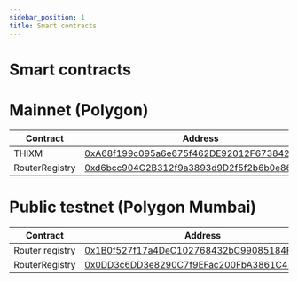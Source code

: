```yaml
---
sidebar_position: 1
title: Smart contracts
---
```

# Smart contracts

# Mainnet (Polygon)
| Contract  | Address  |
|---|---|
| THIXM | [0xA68f199c095a6e675f462DE92012F673842C636f](https://polygonscan.com/token/0xa68f199c095a6e675f462de92012f673842c636f) |
| RouterRegistry | [0xd6bcc904C2B312f9a3893d9D2f5f2b6b0e86f9a1](https://polygonscan.com/address/0xd6bcc904C2B312f9a3893d9D2f5f2b6b0e86f9a1) |

# Public testnet (Polygon Mumbai)
| Contract  | Address  |
|---|---|
| Router registry | [0x1B0f527f17a4DeC102768432bC99085184F0d9b](https://mumbai.polygonscan.com/address/0x1B0f527f17a4DeC102768432bC99085184F0d9bd)  |
| RouterRegistry | [0x0DD3c6DD3e8290C7f9EFac200FbA3861C4522c7a](https://mumbai.polygonscan.com/address/0x0DD3c6DD3e8290C7f9EFac200FbA3861C4522c7a) |



